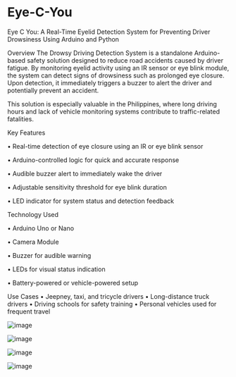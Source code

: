 # Eye-C-You
Eye C You: A Real-Time Eyelid Detection System for Preventing Driver Drowsiness Using Arduino and Python

Overview
The Drowsy Driving Detection System is a standalone Arduino-based safety solution designed to reduce road accidents caused by driver fatigue. By monitoring eyelid activity using an IR sensor or eye blink module, the system can detect signs of drowsiness such as prolonged eye closure. Upon detection, it immediately triggers a buzzer to alert the driver and potentially prevent an accident.

This solution is especially valuable in the Philippines, where long driving hours and lack of vehicle monitoring systems contribute to traffic-related fatalities.

Key Features

• Real-time detection of eye closure using an IR or eye blink sensor

• Arduino-controlled logic for quick and accurate response

• Audible buzzer alert to immediately wake the driver

• Adjustable sensitivity threshold for eye blink duration

• LED indicator for system status and detection feedback

Technology Used

• Arduino Uno or Nano

• Camera Module 

• Buzzer for audible warning

• LEDs for visual status indication

• Battery-powered or vehicle-powered setup

Use Cases
• Jeepney, taxi, and tricycle drivers
• Long-distance truck drivers
• Driving schools for safety training
• Personal vehicles used for frequent travel



![image](https://github.com/user-attachments/assets/bfc1900b-b4e8-4b32-b0a7-7b209ea7a3a0)

![image](https://github.com/user-attachments/assets/d65665ea-c297-4420-a9d3-ae59b5dae5f6)

![image](https://github.com/user-attachments/assets/329cad5b-09bf-4a52-b423-c4316d68e0a8)

![image](https://github.com/user-attachments/assets/14ee41c4-2490-4590-813b-6edb6bc93f0d)
